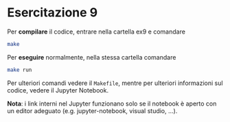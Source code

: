 # Esercitazione 9

Per **compilare** il codice, entrare nella cartella ex9 e comandare
```bash
make
```
Per **eseguire** normalmente, nella stessa cartella comandare
```bash
make run
```
Per ulteriori comandi vedere il `Makefile`, mentre per ulteriori informazioni sul codice, vedere il Jupyter Notebook.

**Nota**: i link interni nel Jupyter funzionano solo se il notebook è aperto con un editor adeguato (e.g. jupyter-notebook, visual studio, ...).